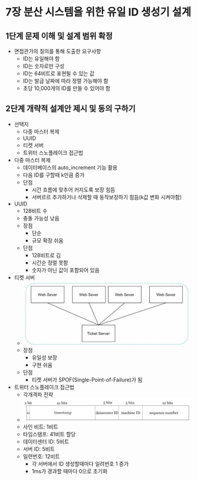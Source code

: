 # 7장 분산 시스템을 위한 유일 ID 생성기 설계
## 1단계 문제 이해 및 설계 범위 확정
* 면접관가의 질의를 통해 도출한 요구사항
    - ID는 유일해야 함
    - ID는 숫자로만 구성
    - ID는 64비트로 표현될 수 있는 값
    - ID는 발급 날짜에 따라 정렬 가능해야 함
    - 초당 10,000개의 ID를 만들 수 있어야 함
## 2단계 개략적 설계안 제시 및 동의 구하기
* 선택지
    - 다중 마스터 복제
    - UUID
    - 티켓 서버
    - 트위터 스노플레이크 접근법
* 다중 마스터 복제
    - 데이터베이스의 auto_increment 기능 활용
    - 다음 ID를 구할때 k만큼 증가
    - 단점
        - 시간 흐름에 맞추어 커지도록 보장 힘듬
        - 서버르르 추가하거나 삭제할 때 동작보장하기 힘듬(k값 변화 시켜야함)
* UUID
    - 128비트 수
    - 충돌 가능성 낮음
    - 장점
        - 단순
        - 규모 확장 쉬움
    - 단점
        - 128비트로 김
        - 시간순 정렬 못함
        - 숫자가 아닌 값이 포함되어 있음
* 티켓 서버
    - ![](images/07/7-4.png)
    - 장점
        - 유일성 보장
        - 구현 쉬움
    - 단점
        - 티켓 서버가 SPOF(Single-Point-of-Failure)가 됨
* 트위터 스노플레이크 접근법
    - 각개격파 전략
    - ![](images/07/7-5.png)
    - 사인 비트: 1비트
    - 타임스탬프: 41비트 할당
    - 데이터센터 ID: 5비트
    - 서버 ID: 5비트
    - 일련번호: 12비트
        - 각 서버에서 ID 생성할때마다 일려번호 1 증가
        - 1ms가 경과할 때마다 0으로 초기화